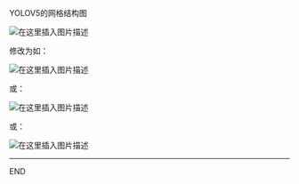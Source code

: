 ﻿YOLOV5的网格结构图

![在这里插入图片描述](https://img-blog.csdnimg.cn/91b8d3b9bfeb4770823a1a64d13fc3c6.png)

修改为如：

![在这里插入图片描述](https://img-blog.csdnimg.cn/c438d8a5f8ba44ae8312ab58e711a736.png)

或：

![在这里插入图片描述](https://img-blog.csdnimg.cn/90a2782737b3411abf7934bfa775918e.png)

或：

![在这里插入图片描述](https://img-blog.csdnimg.cn/2967b565ca964b2890b646805fbfa6b2.png)

---
END
